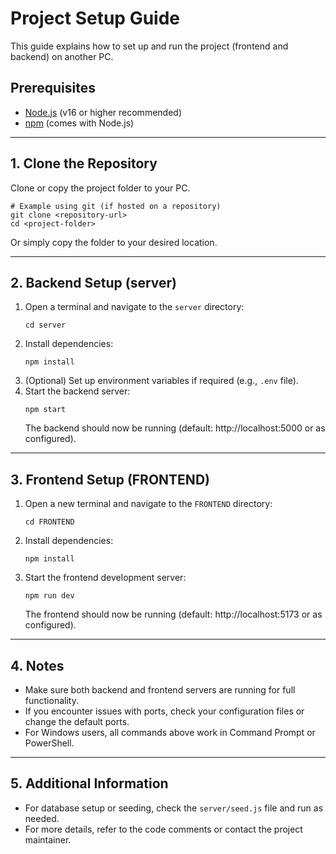 # Project Setup Guide

This guide explains how to set up and run the project (frontend and backend) on another PC.

## Prerequisites
- [Node.js](https://nodejs.org/) (v16 or higher recommended)
- [npm](https://www.npmjs.com/) (comes with Node.js)

---

## 1. Clone the Repository
Clone or copy the project folder to your PC.

```
# Example using git (if hosted on a repository)
git clone <repository-url>
cd <project-folder>
```
Or simply copy the folder to your desired location.

---

## 2. Backend Setup (server)

1. Open a terminal and navigate to the `server` directory:
   ```
   cd server
   ```
2. Install dependencies:
   ```
   npm install
   ```
3. (Optional) Set up environment variables if required (e.g., `.env` file).
4. Start the backend server:
   ```
   npm start
   ```
   The backend should now be running (default: http://localhost:5000 or as configured).

---

## 3. Frontend Setup (FRONTEND)

1. Open a new terminal and navigate to the `FRONTEND` directory:
   ```
   cd FRONTEND
   ```
2. Install dependencies:
   ```
   npm install
   ```
3. Start the frontend development server:
   ```
   npm run dev
   ```
   The frontend should now be running (default: http://localhost:5173 or as configured).

---

## 4. Notes
- Make sure both backend and frontend servers are running for full functionality.
- If you encounter issues with ports, check your configuration files or change the default ports.
- For Windows users, all commands above work in Command Prompt or PowerShell.

---

## 5. Additional Information
- For database setup or seeding, check the `server/seed.js` file and run as needed.
- For more details, refer to the code comments or contact the project maintainer.
